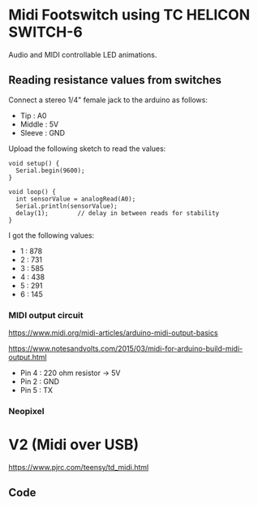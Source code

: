# Midi Footswitch using TC HELICON SWITCH-6
Audio and MIDI controllable LED animations.

## Reading resistance values from switches
Connect a stereo 1/4" female jack to the arduino as follows:
- Tip : A0
- Middle : 5V
- Sleeve : GND

Upload the following sketch to read the values:

```
void setup() {
  Serial.begin(9600);
}

void loop() {
  int sensorValue = analogRead(A0);
  Serial.println(sensorValue);
  delay(1);        // delay in between reads for stability
}
```

I got the following values:
- 1 : 878
- 2 : 731
- 3 : 585
- 4 : 438
- 5 : 291
- 6 : 145

### MIDI output circuit
https://www.midi.org/midi-articles/arduino-midi-output-basics

https://www.notesandvolts.com/2015/03/midi-for-arduino-build-midi-output.html

- Pin 4 : 220 ohm resistor -> 5V
- Pin 2 : GND
- Pin 5 : TX



### Neopixel


# V2 (Midi over USB)
https://www.pjrc.com/teensy/td_midi.html

## Code

```

```
